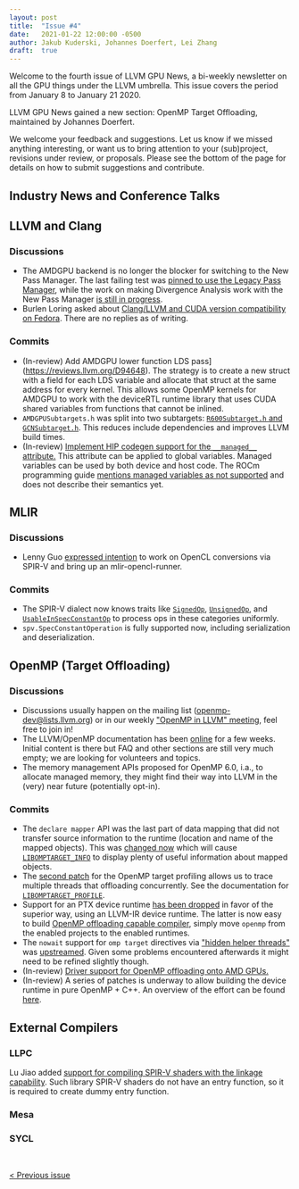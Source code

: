 ```yaml
---
layout: post
title:  "Issue #4"
date:   2021-01-22 12:00:00 -0500
author: Jakub Kuderski, Johannes Doerfert, Lei Zhang
draft:  true
---
```


Welcome to the fourth issue of LLVM GPU News, a bi-weekly newsletter on all the GPU things under the LLVM umbrella.
This issue covers the period from January 8 to January 21 2020.

LLVM GPU News gained a new section: OpenMP Target Offloading, maintained by Johannes Doerfert.

We welcome your feedback and suggestions. Let us know if we missed anything interesting, or want us to bring attention to your (sub)project, revisions under review, or proposals. Please see the bottom of the page for details on how to submit suggestions and contribute.

## Industry News and Conference Talks


##  LLVM and Clang

### Discussions

*  The AMDGPU backend is no longer the blocker for switching to the New Pass Manager. The last failing test was [pinned to use the Legacy Pass Manager](https://reviews.llvm.org/D95051), while the work on making Divergence Analysis work with the New Pass Manager [is still in progress](https://lists.llvm.org/pipermail/llvm-dev/2021-January/147946.html).
*  Burlen Loring asked about [Clang/LLVM and CUDA version compatibility on Fedora](https://lists.llvm.org/pipermail/cfe-dev/2021-January/067532.html). There are no replies as of writing.

### Commits

*  (In-review) Add AMDGPU lower function LDS pass](https://reviews.llvm.org/D94648). The strategy is to create a new struct with a field for each LDS variable and allocate that struct at the same address for every kernel. This allows some OpenMP kernels for AMDGPU to work with the deviceRTL runtime library that uses CUDA shared variables from functions that cannot be inlined.
*  `AMDGPUSubtargets.h` was split into two subtargets: [`R600Subtarget.h` and `GCNSubtarget.h`](https://reviews.llvm.org/D95036). This reduces include dependencies and improves LLVM build times.
*  (In-review) [Implement HIP codegen support for the `__managed__` attribute.](https://reviews.llvm.org/D94814) This attribute can be applied to global variables. Managed variables can be used by both device and host code. The ROCm programming guide [mentions managed variables as not supported](https://rocmdocs.amd.com/en/latest/Programming_Guides/HIP-GUIDE.html#variable-type-qualifiers) and does not describe their semantics yet.

## MLIR

### Discussions

*  Lenny Guo [expressed intention](https://llvm.discourse.group/t/generate-spirv-binary-from-mlir-dialect-kernels-to-run-it-on-ocl-runtime/2501/4) to work on OpenCL conversions via SPIR-V and bring up an mlir-opencl-runner.

### Commits

*  The SPIR-V dialect now knows traits like [`SignedOp`](https://reviews.llvm.org/D94896), [`UnsignedOp`](https://reviews.llvm.org/D94068), and [`UsableInSpecConstantOp`](https://reviews.llvm.org/D94288) to process ops in these categories uniformly.
*  `spv.SpecConstantOperation` is fully supported now, including serialization and deserialization.  


## OpenMP (Target Offloading)

### Discussions

*  Discussions usually happen on the mailing list (openmp-dev@lists.llvm.org) or in our weekly ["OpenMP in LLVM" meeting](https://docs.google.com/document/d/1Tz8WFN13n7yJ-SCE0Qjqf9LmjGUw0dWO9Ts1ss4YOdg/edit?usp=sharing), feel free to join in!
*  The LLVM/OpenMP documentation has been [online](https://openmp.llvm.org/docs/index.html) for a few weeks. Initial content is there but FAQ and other sections are still very much empty; we are looking for volunteers and topics.
*  The memory management APIs proposed for OpenMP 6.0, i.a., to allocate managed memory, they might find their way into LLVM in the (very) near future (potentially opt-in).


### Commits

*  The `declare mapper` API was the last part of data mapping that did not transfer source information to the runtime (location and name of the mapped objects). This was [changed now](https://reviews.llvm.org/D94806) which will cause [`LIBOMPTARGET_INFO`](https://openmp.llvm.org/docs/design/Runtimes.html#libomptarget-info) to display plenty of useful information about mapped objects.
*  The [second patch](https://reviews.llvm.org/D94855) for the OpenMP target profiling allows us to trace multiple threads that offloading concurrently. See the documentation for [`LIBOMPTARGET_PROFILE`](https://openmp.llvm.org/docs/design/Runtimes.html#libomptarget-profile).
*  Support for an PTX device runtime [has been dropped](https://reviews.llvm.org/D94725) in favor of the superior way, using an LLVM-IR device runtime. The latter is now easy to build [OpenMP offloading capable compiler](https://openmp.llvm.org/docs/SupportAndFAQ.html#q-how-to-build-an-openmp-offload-capable-compiler), simply move `openmp` from the enabled projects to the enabled runtimes.
*  The `nowait` support for `omp target` directives via ["hidden helper threads"](https://tianshilei.me/wp-content/uploads/concurrent-lcpc2020.pdf) was [upstreamed](https://reviews.llvm.org/D77609). Given some problems encountered afterwards it might need to be refined slightly though.
*  (In-review) [Driver support for OpenMP offloading onto AMD GPUs.](https://reviews.llvm.org/D94961)
*  (In-review) A series of patches is underway to allow building the device runtime in pure OpenMP + C++. An overview of the effort can be found [here](https://reviews.llvm.org/D94745).


## External Compilers

### LLPC

Lu Jiao added [support for compiling SPIR-V shaders with the linkage capability](https://github.com/GPUOpen-Drivers/llpc/pull/1110). Such library SPIR-V shaders do not have an entry function, so it is required to create dummy entry function.

### Mesa

### SYCL


<br/>
<p style="text-align:left;">
    <a href="{% post_url 2021-01-08-issue-3 %}"> < Previous issue</a>
    <span style="float:right;">
    </span>
</p>
